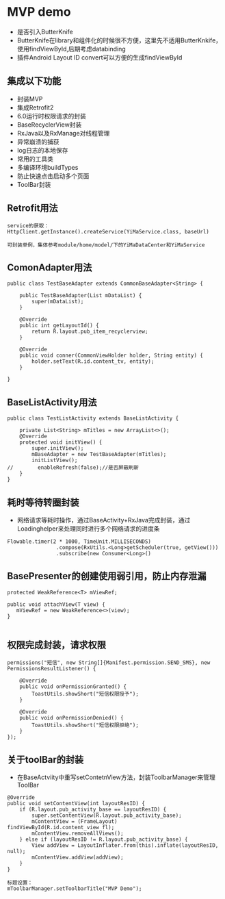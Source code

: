 # MVP demo
* 是否引入ButterKnife
* ButterKnife在library和组件化的时候很不方便，这里先不适用ButterKnkife，使用findViewById,后期考虑databinding
* 插件Android Layout ID convert可以方便的生成findViewById

## 集成以下功能
* 封装MVP
* 集成Retrofit2
* 6.0运行时权限请求的封装
* BaseRecyclerView封装
* RxJava以及RxManage对线程管理
* 异常崩溃的捕获
* log日志的本地保存
* 常用的工具类
* 多编译环境buildTypes
* 防止快速点击启动多个页面
* ToolBar封装

## Retrofit用法
````aidl
service的获取：
HttpClient.getInstance().createService(YiMaService.class, baseUrl)

可封装单例，集体参考module/home/model/下的YiMaDataCenter和YiMaService
````

## ComonAdapter用法
````
public class TestBaseAdapter extends CommonBaseAdapter<String> {

    public TestBaseAdapter(List mDataList) {
        super(mDataList);
    }
    
    @Override
    public int getLayoutId() {
        return R.layout.pub_item_recyclerview;
    }

    @Override
    public void conner(CommonViewHolder holder, String entity) {
        holder.setText(R.id.content_tv, entity);
    }

}
````

## BaseListActivity用法
````
public class TestListActivity extends BaseListActivity {

    private List<String> mTitles = new ArrayList<>();
    @Override
    protected void initView() {
        super.initView();
        mBaseAdapter = new TestBaseAdapter(mTitles);
        initListView();
//        enableRefresh(false);//是否屏蔽刷新
    }
}

````

##  耗时等待转圈封装
* 网络请求等耗时操作，通过BaseActivity+RxJava完成封装，通过Loadinghelper来处理同时进行多个网络请求的进度条
````
Flowable.timer(2 * 1000, TimeUnit.MILLISECONDS)
                .compose(RxUtils.<Long>getScheduler(true, getView()))
                .subscribe(new Consumer<Long>()
````
## BasePresenter的创建使用弱引用，防止内存泄漏
````
protected WeakReference<T> mViewRef;

public void attachView(T view) {
   mViewRef = new WeakReference<>(view);
}
    
```` 
## 权限完成封装，请求权限
````
permissions("短信", new String[]{Manifest.permission.SEND_SMS}, new PermissionsResultListener() {

    @Override
    public void onPermissionGranted() {
        ToastUtils.showShort("短信权限授予");
    }

    @Override
    public void onPermissionDenied() {
        ToastUtils.showShort("短信权限拒绝");
    }
});
````

##  关于toolBar的封装 
* 在BaseActviity中重写setContetnView方法，封装ToolbarManager来管理ToolBar
````
@Override
public void setContentView(int layoutResID) {
    if (R.layout.pub_activity_base == layoutResID) {
        super.setContentView(R.layout.pub_activity_base);
        mContentView = (FrameLayout) findViewById(R.id.content_view_fl);
        mContentView.removeAllViews();
    } else if (layoutResID != R.layout.pub_activity_base) {
        View addView = LayoutInflater.from(this).inflate(layoutResID, null);
        mContentView.addView(addView);
    }
}
 
标题设置：
mToolbarManager.setToolbarTitle("MVP Demo");

````
